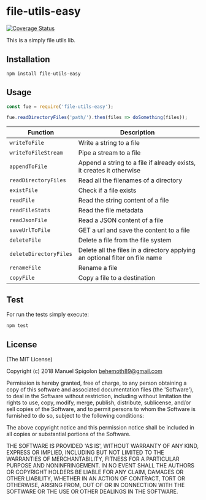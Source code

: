 # file-utils-easy

[![Coverage Status](https://coveralls.io/repos/github/Eomm/file-utils-easy/badge.svg?branch=master)](https://coveralls.io/github/Eomm/file-utils-easy?branch=master)

This is a simply file utils lib.

## Installation

```
npm install file-utils-easy
```


## Usage

```js
const fue = require('file-utils-easy');

fue.readDirectoryFiles('path/').then(files => doSomething(files));

```

| Function | Description |
|----------|-------------|
| `writeToFile`         | Write a string to a file
| `writeToFileStream`   | Pipe a stream to a file
| `appendToFile`        | Append a string to a file if already exists, it creates it otherwise
| `readDirectoryFiles`  | Read all the filenames of a directory
| `existFile`           | Check if a file exists
| `readFile`            | Read the string content of a file
| `readFileStats`       | Read the file metadata
| `readJsonFile`        | Read a JSON content of a file
| `saveUrlToFile`       | GET a url and save the content to a file
| `deleteFile`          | Delete a file from the file system
| `deleteDirectoryFiles`| Delete all the files in a directory applying an optional filter on file name
| `renameFile`          | Rename a file
| `copyFile`            | Copy a file to a destination


## Test

For run the tests simply execute:
```
npm test
```


## License
(The MIT License)

Copyright (c) 2018 Manuel Spigolon <behemoth89@gmail.com>

Permission is hereby granted, free of charge, to any person obtaining a copy of this software and associated documentation files (the 'Software'), to deal in the Software without restriction, including without limitation the rights to use, copy, modify, merge, publish, distribute, sublicense, and/or sell copies of the Software, and to permit persons to whom the Software is furnished to do so, subject to the following conditions:

The above copyright notice and this permission notice shall be included in all copies or substantial portions of the Software.

THE SOFTWARE IS PROVIDED 'AS IS', WITHOUT WARRANTY OF ANY KIND, EXPRESS OR IMPLIED, INCLUDING BUT NOT LIMITED TO THE WARRANTIES OF MERCHANTABILITY, FITNESS FOR A PARTICULAR PURPOSE AND NONINFRINGEMENT. IN NO EVENT SHALL THE AUTHORS OR COPYRIGHT HOLDERS BE LIABLE FOR ANY CLAIM, DAMAGES OR OTHER LIABILITY, WHETHER IN AN ACTION OF CONTRACT, TORT OR OTHERWISE, ARISING FROM, OUT OF OR IN CONNECTION WITH THE SOFTWARE OR THE USE OR OTHER DEALINGS IN THE SOFTWARE.
